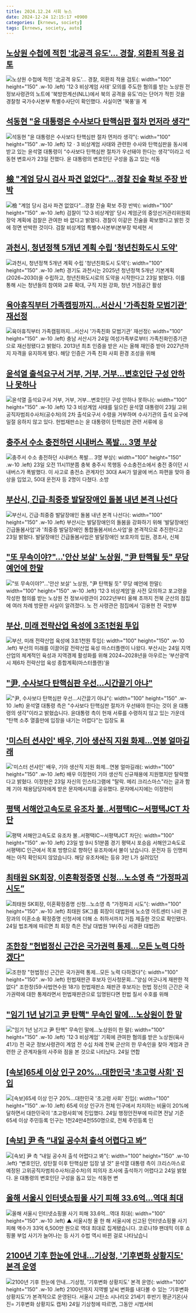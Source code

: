 ```yaml
---
title: 2024.12.24 사회 뉴스
date: 2024-12-24 12:15:17 +0900
categories: [krnews, society]
tags: [krnews, society, auto]
---
```

## [노상원 수첩에 적힌 '北공격 유도'… 경찰, 외환죄 적용 검토](https://n.news.naver.com/mnews/article/014/0005286412)

![노상원 수첩에 적힌 '北공격 유도'… 경찰, 외환죄 적용 검토](https://mimgnews.pstatic.net/image/origin/014/2024/12/23/5286412.jpg?type=nf220_150){: width="100" height="150" .w-10 .left}
'12·3 비상계엄 사태' 모의를 주도한 혐의를 받는 노상원 전 정보사령관의 노트에 '북방한계선(NLL)에서 북의 공격을 유도'라는 단어가 적힌 것을 경찰청 국가수사본부 특별수사단이 확인했다. 사실이면 '북풍'을 계

## [석동현 "윤 대통령은 수사보다 탄핵심판 절차 먼저라 생각"](https://n.news.naver.com/mnews/article/025/0003409927)

![석동현 "윤 대통령은 수사보다 탄핵심판 절차 먼저라 생각"](https://mimgnews.pstatic.net/image/origin/025/2024/12/23/3409927.jpg?type=nf220_150){: width="100" height="150" .w-10 .left}
12ㆍ3 비상계엄 사태와 관련한 수사와 탄핵심판을 동시에 받고 있는 윤석열 대통령이 “수사보다 탄핵심판 절차가 우선돼야 한다는 생각”이라고 석동현 변호사가 23일 전했다. 윤 대통령의 변호인단 구성을 돕고 있는 석동

## [檢 "계엄 당시 검사 파견 없었다"…경찰 진술 확보 주장 반박](https://n.news.naver.com/mnews/article/421/0007984471)

![檢 "계엄 당시 검사 파견 없었다"…경찰 진술 확보 주장 반박](https://mimgnews.pstatic.net/image/origin/421/2024/12/24/7984471.jpg?type=nf220_150){: width="100" height="150" .w-10 .left}
검찰이 '12·3 비상계엄' 당시 계엄군의 중앙선거관리위원회 장악 계획에 검찰은 관여한 바 없다고 밝혔다. 경찰이 이같은 진술을 확보했다고 밝힌 것에 정면 반박한 것이다. 검찰 비상계엄 특별수사본부(본부장 박세현 서

## [과천시, 청년정책 5개년 계획 수립 '청년친화도시 도약'](https://n.news.naver.com/mnews/article/014/0005286156)

![과천시, 청년정책 5개년 계획 수립 '청년친화도시 도약'](https://mimgnews.pstatic.net/image/origin/014/2024/12/23/5286156.jpg?type=nf220_150){: width="100" height="150" .w-10 .left}
경기도 과천시는 2025년 청년정책 5개년 기본계획(2026~2030)을 수립하고, 청년친화도시로의 도약을 시작한다고 23일 밝혔다. 이를 통해 시는 청년들의 참여와 교류 확대, 구직 지원 강화, 청년 거점공간 활성

## [육아휴직부터 가족캠핑까지…서산시 '가족친화 모범기관' 재선정](https://n.news.naver.com/mnews/article/003/0012979110)

![육아휴직부터 가족캠핑까지…서산시 '가족친화 모범기관' 재선정](https://mimgnews.pstatic.net/image/origin/003/2024/12/24/12979110.jpg?type=nf220_150){: width="100" height="150" .w-10 .left}
충남 서산시가 24일 여성가족부로부터 가족친화인증기관으로 재선정됐다고 밝혔다. 2013년 최초 인증을 받은 시는 올해 재인증 받아 2027년까지 자격을 유지하게 됐다. 해당 인증은 가족 친화 사회 환경 조성을 위해

## [윤석열 출석요구서 거부, 거부, 거부…변호인단 구성 안하나 못하나](https://n.news.naver.com/mnews/article/032/0003341027)

![윤석열 출석요구서 거부, 거부, 거부…변호인단 구성 안하나 못하나](https://mimgnews.pstatic.net/image/origin/032/2024/12/23/3341027.jpg?type=nf220_150){: width="100" height="150" .w-10 .left}
12·3 비상계엄 사태를 일으킨 윤석열 대통령이 23일 고위공직자범죄수사처(공수처)의 2차 출석요구서 수령을 거부하며 수사기관의 출석 요구에 일절 응하지 않고 있다. 헌법재판소는 윤 대통령이 탄핵심판 관련 서류에 응

## [충주서 수소 충전하던 시내버스 폭발… 3명 부상](https://n.news.naver.com/mnews/article/005/0001747478)

![충주서 수소 충전하던 시내버스 폭발… 3명 부상](https://mimgnews.pstatic.net/image/origin/005/2024/12/23/1747478.jpg?type=nf220_150){: width="100" height="150" .w-10 .left}
23일 오전 11시11분쯤 충북 충주시 목행동 수소충전소에서 충전 중이던 시내버스가 폭발했다. 이 사고로 충전소 관계자인 30대 A씨가 얼굴에 버스 파편을 맞아 중상을 입었고, 50대 운전자 등 2명이 다쳤다. 소방

## [부산시, 긴급·최중증 발달장애인 돌봄 내년 본격 나선다](https://n.news.naver.com/mnews/article/003/0012976557)

![부산시, 긴급·최중증 발달장애인 돌봄 내년 본격 나선다](https://mimgnews.pstatic.net/image/origin/003/2024/12/23/12976557.jpg?type=nf220_150){: width="100" height="150" .w-10 .left}
부산시는 발달장애인의 돌봄을 강화하기 위해 '발달장애인 긴급돌봄사업'과 '최중증 발달장애인 통합돌봄서비스사업'을 본격적으로 추진한다고 23일 밝혔다. 발달장애인 긴급돌봄사업은 발달장애인 보호자의 입원, 경조사, 신체

## ["또 무속이야?"…'안산 보살' 노상원, "尹 탄핵될 듯" 무당 예언에 한말](https://n.news.naver.com/mnews/article/011/0004431500)

!["또 무속이야?"…'안산 보살' 노상원, "尹 탄핵될 듯" 무당 예언에 한말](https://mimgnews.pstatic.net/image/origin/011/2024/12/23/4431500.jpg?type=nf220_150){: width="100" height="150" .w-10 .left}
‘12·3 비상계엄’을 사전 모의하고 포고령을 작성한 혐의를 받는 노상원 전 정보사령관이 2022년부터 올해 초까지 전북 군산의 점집에 여러 차례 방문한 사실이 알려졌다. 노 전 사령관은 점집에서 ‘김용현 전 국방부

## [부산, 미래 전략산업 육성에 3조1천원 투입](https://n.news.naver.com/mnews/article/014/0005286549)

![부산, 미래 전략산업 육성에 3조1천원 투입](https://mimgnews.pstatic.net/image/origin/014/2024/12/24/5286549.jpg?type=nf220_150){: width="100" height="150" .w-10 .left}
부산의 미래를 이끌어갈 전략산업 육성 마스터플랜이 나왔다. 부산시는 24일 지역산업의 체계적인 육성과 지역경제 활성화를 위해 2024~2028년을 아우르는 ‘부산광역시 제6차 전략산업 육성 종합계획(마스터플랜)’을

## ["尹, 수사보다 탄핵심판 우선…시간끌기 아냐"](https://n.news.naver.com/mnews/article/422/0000700188)

!["尹, 수사보다 탄핵심판 우선…시간끌기 아냐"](https://mimgnews.pstatic.net/image/origin/422/2024/12/23/700188.jpg?type=nf220_150){: width="100" height="150" .w-10 .left}
윤석열 대통령 측은 "수사보다 탄핵심판 절차가 우선돼야 한다는 것이 윤 대통령의 생각"이라고 밝혔습니다. 윤대통령 측이 헌재 서류를 수령하지 않고 있는 가운데 "탄핵 소추 열흘만에 입장을 내기는 어렵다"는 입장도 표

## ['미스터 션샤인' 배우, 기아 생산직 지원 화제…연봉 얼마길래](https://n.news.naver.com/mnews/article/014/0005286521)

!['미스터 션샤인' 배우, 기아 생산직 지원 화제…연봉 얼마길래](https://mimgnews.pstatic.net/image/origin/014/2024/12/24/5286521.jpg?type=nf220_150){: width="100" height="150" .w-10 .left}
배우 이정현이 기아 생산직 신규채용에 지원했지만 탈락했다고 밝혔다. 이정현은 23일 자신의 인스타그램에 "탈락. 메리 크리스마스"라는 글과 함께 기아 채용담당자에게 받은 문자메시지를 공유했다. 문자메시지에는 이정현이

## [평택 서해안고속도로 유조차 불..서평택IC∼서평택JCT 차단](https://n.news.naver.com/mnews/article/660/0000075797)

![평택 서해안고속도로 유조차 불..서평택IC∼서평택JCT 차단](https://mimgnews.pstatic.net/image/origin/660/2024/12/23/75797.jpg?type=nf220_150){: width="100" height="150" .w-10 .left}
23일 밤 9시 51분쯤 경기 평택시 포승읍 서해안고속도로 서평택IC 인근에서 목포 방향으로 향하던 유조차에서 불이 났습니다. 운전자 등 인명피해는 아직 확인되지 않았습니다. 해당 유조차에는 등유 3만 L가 실려있던

## [최태원 SK회장, 이혼확정증명 신청...노소영 측 “가정파괴 시도”](https://n.news.naver.com/mnews/article/009/0005418794)

![최태원 SK회장, 이혼확정증명 신청...노소영 측 “가정파괴 시도”](https://mimgnews.pstatic.net/image/origin/009/2024/12/24/5418794.jpg?type=nf220_150){: width="100" height="150" .w-10 .left}
최태원 SK그룹 회장이 대법원에 노소영 아트센터 나비 관장과의 이혼소송 확정증명 신청서에 더해 소 취하서까지 거듭 제출한 것으로 확인됐다. 24일 법조계에 따르면 최 회장 측은 전날 대법원 1부(주심 서경환 대법관)

## [조한창 "헌법정신 근간은 국가권력 통제…모든 노력 다하겠다"](https://n.news.naver.com/mnews/article/001/0015122992)

![조한창 "헌법정신 근간은 국가권력 통제…모든 노력 다하겠다"](https://mimgnews.pstatic.net/image/origin/001/2024/12/24/15122992.jpg?type=nf220_150){: width="100" height="150" .w-10 .left}
헌법재판관 후보자 인사청문회…"양심 어긋나게 재판한 적 없다" 조한창(59·사법연수원 18기) 헌법재판소 재판관 후보자는 헌법 정신의 근간은 국가권력에 대한 통제라면서 헌법재판관으로 임명된다면 헌법 질서 수호를 위해

## ["임기 1년 남기고 尹 탄핵" 무속인 말에…노상원이 한 말](https://n.news.naver.com/mnews/article/015/0005073914)

!["임기 1년 남기고 尹 탄핵" 무속인 말에…노상원이 한 말](https://mimgnews.pstatic.net/image/origin/015/2024/12/24/5073914.jpg?type=nf220_150){: width="100" height="150" .w-10 .left}
'12·3 비상계엄' 기획에 관여한 혐의를 받은 노상원(육사 41기) 전 국군 정보사령관이 계엄 전 수십 차례 전북 군산의 한 무속인을 찾아 계엄과 관련한 군 관계자들의 사주와 점을 본 것으로 나타났다. 24일 연합

## [[속보]65세 이상 인구 20%…대한민국 '초고령 사회' 진입](https://n.news.naver.com/mnews/article/087/0001088445)

![[속보]65세 이상 인구 20%…대한민국 '초고령 사회' 진입](https://mimgnews.pstatic.net/image/origin/087/2024/12/24/1088445.jpg?type=nf220_150){: width="100" height="150" .w-10 .left}
65세 이상 인구가 전체 인구에서 차지하는 비율이 20%에 달하면서 대한민국이 '초고령사회'에 진입했다. 24일 행정안전부에 따르면 전날 기준 65세 이상 주민등록 인구는 1천24만4천550명으로, 전체 주민등록 인

## [[속보] 尹 측 “내일 공수처 출석 어렵다고 봐”](https://n.news.naver.com/mnews/article/023/0003878361)

![[속보] 尹 측 “내일 공수처 출석 어렵다고 봐”](https://mimgnews.pstatic.net/image/origin/023/2024/12/24/3878361.jpg?type=nf220_150){: width="100" height="150" .w-10 .left}
“변호인단, 성탄절 이후 탄핵심판 입장 낼 것” 윤석열 대통령 측이 크리스마스로 예정된 고위공직자범죄수사처(공수처)의 피의자 조사에 출석하기 어렵다고 24일 밝혔다. 윤 대통령의 변호인단 구성을 돕고 있는 석동현 변

## [올해 서울시 인터넷쇼핑몰 사기 피해 33.6억…역대 최대](https://n.news.naver.com/mnews/article/055/0001217884)

![올해 서울시 인터넷쇼핑몰 사기 피해 33.6억…역대 최대](https://mimgnews.pstatic.net/image/origin/055/2024/12/24/1217884.jpg?type=nf220_150){: width="100" height="150" .w-10 .left}
▲ 서울시청 올 한 해 서울시에 신고된 인터넷쇼핑몰 사기 피해 액수가 33억 6,500만 원으로 역대 최대로 집계됐습니다. 코로나19 팬데믹 이후 쇼핑몰 부업 사기가 늘어나는 등 사기 수법 역시 바뀐 걸로 나타났습니

## [2100년 기후 한눈에 안내…기상청, '기후변화 상황지도' 본격 운영](https://n.news.naver.com/mnews/article/018/0005912265)

![2100년 기후 한눈에 안내…기상청, '기후변화 상황지도' 본격 운영](https://mimgnews.pstatic.net/image/origin/018/2024/12/24/5912265.jpg?type=nf220_150){: width="100" height="150" .w-10 .left}
2100년까지 지역별 날씨 변화를 내다볼 수 있는 ‘기후변화 상황지도’가 본격적으로 운영된다. 서울시 고탄소 시나리오 21세기 후반기 평균기온(사진= 기후변화 상황지도 캡쳐) 24일 기상청에 따르면, 그동안 시범서비

